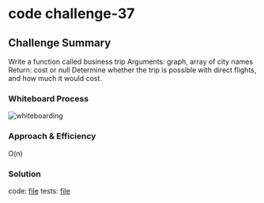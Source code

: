 # code challenge-37

## Challenge Summary

Write a function called business trip
Arguments: graph, array of city names
Return: cost or null
Determine whether the trip is possible with direct flights, and how much it would cost.

### Whiteboard Process

![whiteboarding](assets/whiteboardingBasel.jpg)

### Approach & Efficiency

O(n)

### Solution

code: [file]()
tests: [file](tests/test_graph_business_trip.py)